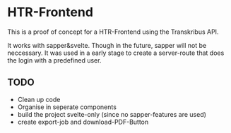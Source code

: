 # HTR-Frontend
This is a proof of concept for a HTR-Frontend using the Transkribus API.

It works with sapper&svelte. Though in the future, sapper will not be neccessary. It was used in a early stage to create a server-route that does the login with a predefined user.

## TODO

- Clean up code
- Organise in seperate components
- build the project svelte-only (since no sapper-features are used)
- create export-job and download-PDF-Button
